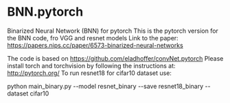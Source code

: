 # BNN.pytorch
Binarized Neural Network (BNN) for pytorch
This is the pytorch version for the BNN code, fro VGG and resnet models
Link to the paper: https://papers.nips.cc/paper/6573-binarized-neural-networks

The code is based on https://github.com/eladhoffer/convNet.pytorch
Please install torch and torchvision by following the instructions at: http://pytorch.org/
To run resnet18 for cifar10 dataset use: 

python main_binary.py --model resnet_binary --save resnet18_binary --dataset cifar10
